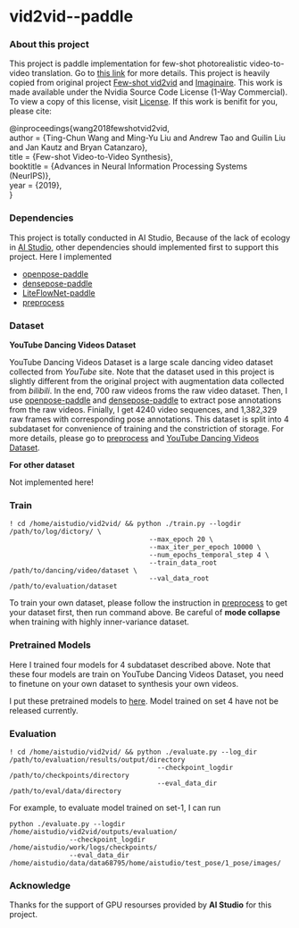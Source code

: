 # vid2vid--paddle

### About this project

This project is paddle implementation for few-shot photorealistic video-to-video translation. Go to [this link](https://arxiv.org/pdf/1910.12713) for more details. This project is heavily copied from original project [Few-shot vid2vid](https://github.com/NVlabs/few-shot-vid2vid) and [Imaginaire](https://github.com/NVlabs/imaginaire). This work is made available under the Nvidia Source Code License (1-Way Commercial). To view a copy of this license, visit [License](https://nvlabs.github.io/few-shot-vid2vid/License.txt). If this work is benifit for you, please cite:

@inproceedings{wang2018fewshotvid2vid,\
   author    = {Ting-Chun Wang and Ming-Yu Liu and Andrew Tao and Guilin Liu and Jan Kautz and Bryan Catanzaro},\
   title     = {Few-shot Video-to-Video Synthesis},\
   booktitle = {Advances in Neural Information Processing Systems (NeurIPS)},   \
   year      = {2019},\
}


### Dependencies

This project is totally conducted in AI Studio, Because of the lack of ecology in [AI Studio](https://aistudio.baidu.com/aistudio/projectdetail/1422764), other dependencies should implemented first to support this project. Here I implemented 
* [openpose-paddle](https://aistudio.baidu.com/aistudio/projectdetail/1403743)
* [densepose-paddle](https://aistudio.baidu.com/aistudio/projectdetail/1413614)
* [LiteFlowNet-paddle](https://aistudio.baidu.com/aistudio/projectdetail/1354069)
* [preprocess](https://aistudio.baidu.com/aistudio/projectdetail/1441848)


### Dataset

**YouTube Dancing Videos Dataset**

YouTube Dancing Videos Dataset is a large scale dancing video dataset collected from *YouTube* site. Note that the dataset used in this project is slightly different from the original project with augmentation data collected from *bilibili*. In the end, 700 raw videos froms the raw video dataset. Then, I use [openpose-paddle](https://aistudio.baidu.com/aistudio/projectdetail/1403743) and [densepose-paddle](https://aistudio.baidu.com/aistudio/projectdetail/1413614) to extract pose annotations from the raw videos. Finially, I get 4240 video sequences, and 1,382,329 raw frames with corresponding pose annotations. This dataset is split into 4 subdataset for convenience of training and the constriction of storage. For more details, please go to [preprocess](https://aistudio.baidu.com/aistudio/projectdetail/1441848) and [YouTube Dancing Videos Dataset](https://aistudio.baidu.com/aistudio/projectdetail/1469795).

**For other dataset**

Not implemented here!

### Train

```
! cd /home/aistudio/vid2vid/ && python ./train.py --logdir /path/to/log/dictory/ \
                                   --max_epoch 20 \
                                   --max_iter_per_epoch 10000 \
                                   --num_epochs_temporal_step 4 \
                                   --train_data_root /path/to/dancing/video/dataset \
                                   --val_data_root /path/to/evaluation/dataset
```

To train your own dataset, please follow the instruction in [preprocess](https://aistudio.baidu.com/aistudio/projectdetail/1441848) to get your dataset first, then run command above. Be careful of **mode collapse** when training with highly inner-variance dataset.


### Pretrained Models

Here I trained four models for 4 subdataset described above. Note that these four models are train on YouTube Dancing Videos Dataset, you need to finetune on your own dataset to synthesis your own videos.

I put these pretrained models to [here](https://aistudio.baidu.com/aistudio/datasetdetail/68795). Model trained on set 4 have not be released currently.

### Evaluation

```
! cd /home/aistudio/vid2vid/ && python ./evaluate.py --log_dir /path/to/evaluation/results/output/directory
                                     --checkpoint_logdir /path/to/checkpoints/directory
                                     --eval_data_dir /path/to/eval/data/directory
```
For example, to evaluate model trained on set-1, I can run
```
python ./evaluate.py --logdir /home/aistudio/vid2vid/outputs/evaluation/ 
               --checkpoint_logdir /home/aistudio/work/logs/checkpoints/ 
               --eval_data_dir /home/aistudio/data/data68795/home/aistudio/test_pose/1_pose/images/
```


### Acknowledge

Thanks for the support of GPU resourses provided by **AI Studio** for this project.
